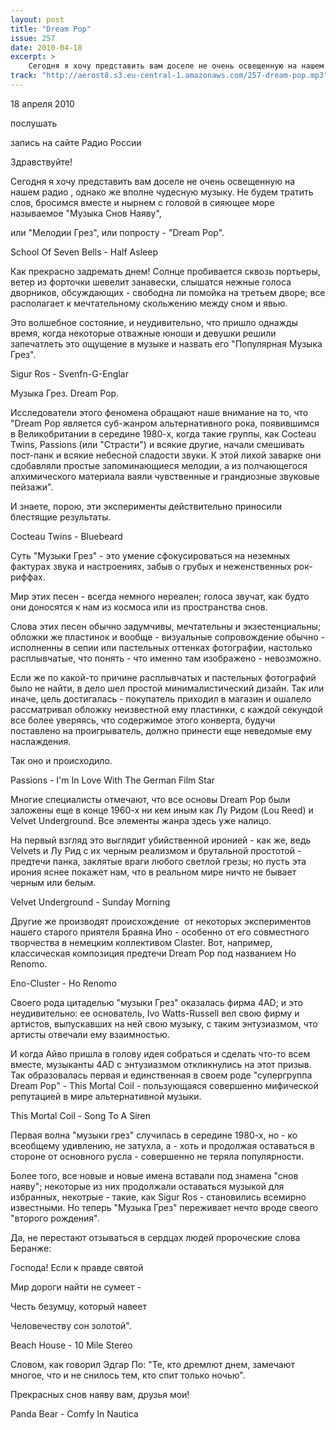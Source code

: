 ```yaml
---
layout: post
title: "Dream Pop"
issue: 257
date: 2010-04-18
excerpt: >
    Сегодня я хочу представить вам доселе не очень освещенную на нашем радио , однако же вполне чудесную музыку. Не будем тратить слов, бросимся вместе и нырнем с головой в сияющее море называемое "Музыка Снов Наяву",
track: "http://aerost8.s3.eu-central-1.amazonaws.com/257-dream-pop.mp3"
---
```


18 апреля 2010

послушать

запись на сайте Радио России

Здравствуйте!

Сегодня я хочу представить вам доселе не очень освещенную на нашем радио , однако же вполне чудесную музыку. Не будем тратить слов, бросимся вместе и нырнем с головой в сияющее море называемое "Музыка Снов Наяву",

или "Мелодии Грез", или попросту - "Dream Pop".

School Of Seven Bells - Half Asleep

Как прекрасно задремать днем! Солнце пробивается сквозь портьеры, ветер из форточки шевелит занавески, слышатся нежные голоса дворников, обсуждающих - свободна ли помойка на третьем дворе; все располагает к мечтательному скольжению между сном и явью.

Это волшебное состояние, и неудивительно, что пришло однажды время, когда некоторые отважные юноши и девушки решили запечатлеть это ощущение в музыке и назвать его "Популярная Музыка Грез".

Sigur Ros - Svenfn-G-Englar

Музыка Грез. Dream Pop.

Исследователи этого феномена обращают наше внимание на то, что "Dream Pop является суб-жанром альтернативного рока, появившимся в Великобритании в середине 1980-х, когда такие группы, как Cocteau Twins, Passions (или "Страсти") и всякие другие, начали смешивать пост-панк и всякие небесной сладости звуки. К этой лихой заварке они сдобавляли простые запоминающиеся мелодии, а из полчающегося алхимического материала ваяли чувственные и грандиозные звуковые пейзажи".

И знаете, порою, эти эксперименты действительно приносили блестящие результаты.

Cocteau Twins - Bluebeard

Суть "Музыки Грез" - это умение сфокусироваться на неземных фактурах звука и настроениях, забыв о грубых и неженственных рок-риффах.

Мир этих песен - всегда немного нереален; голоса звучат, как будто они доносятся к нам из космоса или из пространства снов.

Слова этих песен обычно задумчивы, мечтательны и экзестенциальны; обложки же пластинок и вообще - визуальные сопровождение обычно - исполненны в сепии или пастельных оттенках фотографии, настолько расплывчатые, что понять - что именно там изображено - невозможно.

Если же по какой-то причине расплывчатых и пастельных фотографий было не найти, в дело шел простой минималистический дизайн. Так или иначе, цель достигалась - покупатель приходил в магазин и ошалело рассматривал обложку неизвестной ему пластинки, с каждой секундой все более уверяясь, что содержимое этого конверта, будучи поставлено на проигрыватель, должно принести еще неведомые ему наслаждения.

Так оно и происходило.

Passions - I'm In Love With The German Film Star

Многие специалисты отмечают, что все основы Dream Pop были заложены еще в конце 1960-х ни кем иным как Лу Ридом (Lou Reed) и Velvet Underground. Все элементы жанра здесь уже налицо.

На первый взгляд это выглядит убийственной иронией - как же, ведь Velvets и Лу Рид с их черным реализмом и брутальной простотой - предтечи панка, заклятые враги любого светлой грезы; но пусть эта ирония яснее покажет нам, что в реальном мире ничто не бывает черным или белым.

Velvet Underground - Sunday Morning

Другие же производят происхождение  от некоторых экспериментов нашего старого приятеля Браяна Ино - особенно от его совместного творчества в немецким коллективом Claster. Вот, например, классическая композиция предтечи Dream Pop под названием Ho Renomo.

Eno-Cluster - Ho Renomo

Своего рода цитаделью "музыки Грез" оказалась фирма 4AD; и это неудивительно: ее основатель, Ivo Watts-Russell вел свою фирму и артистов, выпускавших на ней свою музыку, с таким энтузиазмом, что артисты отвечали ему взаимностью.

И когда Айво пришла в голову идея собраться и сделать что-то всем вместе, музыканты 4AD с энтузиазмом откликнулись на этот призыв. Так образовалась первая и единственная в своем роде "супергруппа Dream Pop" - This Mortal Coil - пользующаяся совершенно мифической репутацией в мире альтернативной музыки.

This Mortal Coil - Song To A Siren

Первая волна "музыки грез" случилась в середине 1980-х, но - ко всеобщему удивлению, не затухла, а - хоть и продолжая оставаться в стороне от основного русла - совершенно не теряла популярности.

Более того, все новые и новые имена вставали под знамена "снов наяву"; некоторые из них продолжали оставаться музыкой для избранных, некотрые - такие, как Sigur Ros - становились всемирно известными. Но теперь "Музыка Грез" переживает нечто вроде свеого "второго рождения".

Да, не перестают отзываться в сердцах людей пророческие слова Беранже:

Господа! Если к правде святой

Мир дороги найти не сумеет -

Честь безумцу, который навеет

Человечеству сон золотой".

Beach House - 10 Mile Stereo

Словом, как говорил Эдгар По: "Те, кто дремлют днем, замечают многое, что и не снилось тем, кто спит только ночью".

Прекрасных снов наяву вам, друзья мои!

Panda Bear - Comfy In Nautica
